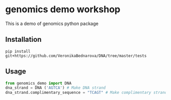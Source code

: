 # genomics demo workshop

This is a demo of genomics python package

## Installation
```
pip install git+https://github.com/VeronikaBednarova/DNA/tree/master/tests
```

## Usage
```python
from genomics_demo import DNA
dna_strand = DNA ('AGTCA') # Make DNA strand
dna_strand.complimentary_sequence = "TCAGT" # Make complimentary strand
```


